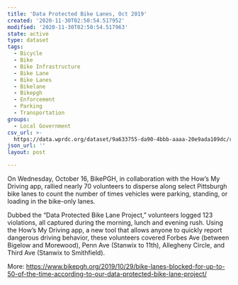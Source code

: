 ```yaml
---
title: 'Data Protected Bike Lanes, Oct 2019'
created: '2020-11-30T02:50:54.517952'
modified: '2020-11-30T02:50:54.517963'
state: active
type: dataset
tags:
  - Bicycle
  - Bike
  - Bike Infrastructure
  - Bike Lane
  - Bike Lanes
  - Bikelane
  - Bikepgh
  - Enforcement
  - Parking
  - Transportation
groups:
  - Local Government
csv_url: >-
  https://data.wprdc.org/dataset/9a633755-da90-4bbb-aaaa-20e9ada109dc/resource/6f53b0c2-4919-4145-adb6-7f1622437b7e/download/datapbl_pgh.csv
json_url: ''
layout: post

---
```

On Wednesday, October 16, BikePGH, in collaboration with the How’s My Driving app, rallied nearly 70 volunteers to disperse along select Pittsburgh bike lanes to count the number of times vehicles were parking, standing, or loading in the bike-only lanes.

Dubbed the “Data Protected Bike Lane Project,” volunteers logged 123 violations, all captured during the morning, lunch and evening rush. Using the How’s My Driving app, a new tool that allows anyone to quickly report dangerous driving behavior, these volunteers covered Forbes Ave (between Bigelow and Morewood), Penn Ave (Stanwix to 11th), Allegheny Circle, and Third Ave (Stanwix to Smithfield).

More: https://www.bikepgh.org/2019/10/29/bike-lanes-blocked-for-up-to-50-of-the-time-according-to-our-data-protected-bike-lane-project/
